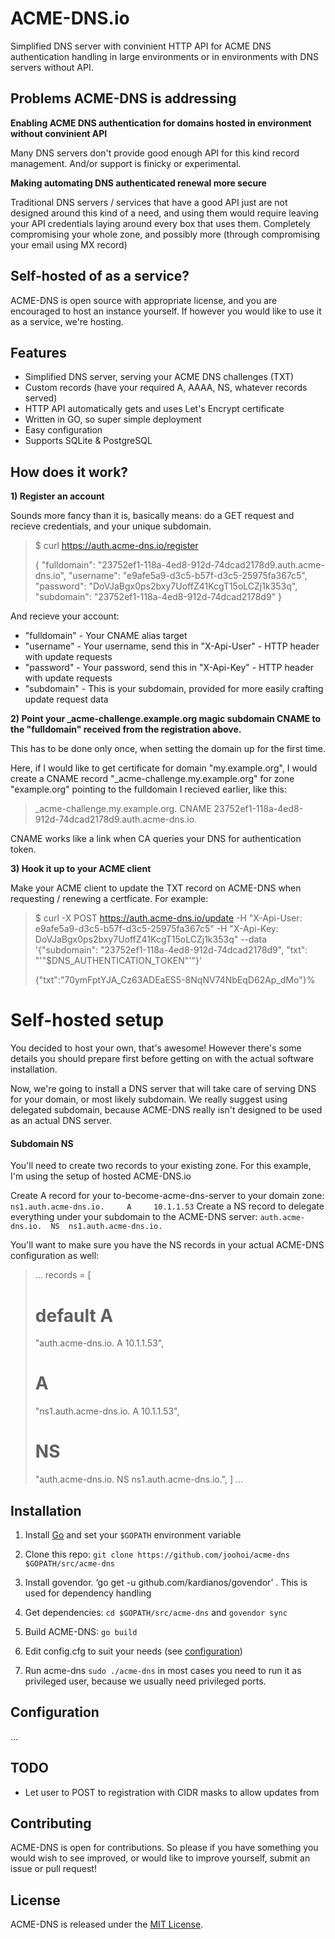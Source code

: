 ACME-DNS.io
===========

Simplified DNS server with convinient HTTP API for ACME DNS authentication handling in large environments or in environments with DNS servers without API.

Problems ACME-DNS is addressing
-------------------------------------------------
**Enabling ACME DNS authentication for domains hosted in environment without convinient API**

Many DNS servers don't provide good enough API for this kind record management. And/or support is finicky or experimental.

**Making automating DNS authenticated renewal more secure**

Traditional DNS servers / services that have a good API just are not designed around this kind of a need, and using them would require leaving your API credentials laying around every box that uses them. Completely compromising your whole zone, and possibly more (through compromising your email using MX record)


Self-hosted of as a service?
--------------------------------------
ACME-DNS is open source with appropriate license, and you are encouraged to host an instance yourself. If however you would like to use it as a service, we're hosting. 


Features
------------
* Simplified DNS server, serving your ACME DNS challenges (TXT)
* Custom records (have your required A, AAAA, NS, whatever records served)
* HTTP API automatically gets and uses Let's Encrypt certificate
* Written in GO, so super simple deployment
* Easy configuration
* Supports SQLite & PostgreSQL

How does it work?
--------------------------
**1) Register an account**

Sounds more fancy than it is, basically means: do a GET request and recieve credentials, and your unique subdomain.
>$ curl https://auth.acme-dns.io/register
>
>{
>    "fulldomain": "23752ef1-118a-4ed8-912d-74dcad2178d9.auth.acme-dns.io",
>    "username": "e9afe5a9-d3c5-b57f-d3c5-25975fa367c5",
>    "password": "DoVJaBgx0ps2bxy7UoffZ41KcgT15oLCZj1k353q",
>    "subdomain": "23752ef1-118a-4ed8-912d-74dcad2178d9"
>}

And recieve your account:

- "fulldomain" - Your CNAME alias target
- "username" - Your username, send this in "X-Api-User" - HTTP header with update requests
- "password" - Your password, send this in "X-Api-Key" - HTTP header with update requests
- "subdomain" - This is your subdomain, provided for more easily crafting update request data

**2) Point your _acme-challenge.example.org magic subdomain CNAME to the "fulldomain" received from the registration above.**

This has to be done only once, when setting the domain up for the first time. 

Here, if I would like to get certificate for domain "my.example.org", I would create a CNAME record "_acme-challenge.my.example.org" for zone "example.org" pointing to the fulldomain I recieved earlier, like this: 
>_acme-challenge.my.example.org. CNAME 23752ef1-118a-4ed8-912d-74dcad2178d9.auth.acme-dns.io.

CNAME works like a link when CA queries your DNS for authentication token.

**3) Hook it up to your ACME client**

Make your ACME client to update the TXT record on ACME-DNS when requesting / renewing a certficate. For example:

> $ curl -X POST https://auth.acme-dns.io/update
>-H "X-Api-User: e9afe5a9-d3c5-b57f-d3c5-25975fa367c5" 
>-H "X-Api-Key: DoVJaBgx0ps2bxy7UoffZ41KcgT15oLCZj1k353q" 
>--data '{"subdomain": "23752ef1-118a-4ed8-912d-74dcad2178d9", 
>         "txt": "'"$DNS_AUTHENTICATION_TOKEN"'"}'
>         
>{"txt":"70ymFptYJA_Cz63ADEaES5-8NqNV74NbEqD62Ap_dMo"}%

Self-hosted setup
===========

You decided to host your own, that's awesome! However there's some details you should prepare first before getting on with the actual software installation.

Now, we're going to install a DNS server that will take care of serving DNS for your domain, or most likely subdomain. We really suggest using delegated subdomain, because ACME-DNS really isn't designed to be used as an actual DNS server.

#### Subdomain NS

You'll need to create two records to your existing zone. For this example, I'm using the setup of hosted ACME-DNS.io

Create A record for your to-become-acme-dns-server to your domain zone:
`ns1.auth.acme-dns.io.     A     10.1.1.53`
Create a NS record to delegate everything under your subdomain to the ACME-DNS server:
`auth.acme-dns.io.  NS  ns1.auth.acme-dns.io.`

You'll want to make sure you have the NS records in your actual ACME-DNS configuration as well:

> ...
> records = [
>   # default A
>   "auth.acme-dns.io. A 10.1.1.53",
>   # A
>   "ns1.auth.acme-dns.io. A 10.1.1.53",
>   # NS
>   "auth.acme-dns.io. NS ns1.auth.acme-dns.io.",
>]
>...


Installation
------------

1) Install [Go](https://golang.org/doc/install) and set your `$GOPATH` environment variable

2) Clone this repo: `git clone https://github.com/joohoi/acme-dns $GOPATH/src/acme-dns`

3) Install govendor.  ‘go get -u github.com/kardianos/govendor’ . This is used for dependency handling

4) Get dependencies:  `cd $GOPATH/src/acme-dns` and `govendor sync`

5) Build ACME-DNS: `go build`

6) Edit config.cfg to suit your needs (see [configuration](#configuration))

7) Run acme-dns `sudo ./acme-dns` in most cases you need to run it as privileged user, because we usually need privileged ports.

Configuration
-------------------

...


TODO
----

- Let user to POST to registration with CIDR masks to allow updates from

Contributing
------------

ACME-DNS is open for contributions. So please if you have something you would wish to see improved, or would like to improve yourself, submit an issue or pull request!

License
--------

ACME-DNS is released under the [MIT License](http://www.opensource.org/licenses/MIT).
